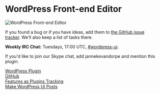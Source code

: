# WordPress Front-end Editor

![WordPress Front-end Editor](http://make.wordpress.org/ui/files/2014/01/Screen-Shot-2014-01-20-at-23.18.25.png)

If you found a bug or if you have ideas, add them to [the GitHub issue tracker](https://github.com/avryl/wp-front-end-editor/issues/new). We’ll also keep a list of tasks there.

**Weekly IRC Chat:** Tuesdays, 17:00 UTC, [#wordpress-ui](http://codex.wordpress.org/IRC).

If you'd like to join our Skype chat, add jannekevandorpe and mention this plugin.

[WordPress Plugin](http://wordpress.org/plugins/wp-front-end-editor/)  
[GitHub](https://github.com/avryl/wp-front-end-editor)  
[Features as Plugins Tracking](http://make.wordpress.org/core/features-as-plugins/)  
[Make WordPress UI Posts](http://make.wordpress.org/ui/tag/front-end-editor/)
